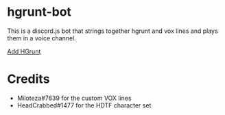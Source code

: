 # hgrunt-bot
This is a discord.js bot that strings together hgrunt and vox lines and plays them in a voice channel.

[Add HGrunt](https://discordapp.com/oauth2/authorize/?permissions=3147840&scope=bot&client_id=396884008501510144)

# Credits
- Miloteza#7639 for the custom VOX lines
- HeadCrabbed#1477 for the HDTF character set

